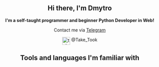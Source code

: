 <h2 align=center> Hi there, I'm Dmytro </h2>
<p align=center> <b>I'm a self-taught programmer and beginner Python Developer in Web!</b> </p>

<p align=center> Contact me via <a href="https://t.me/Take_Took">Telegram</a> </p> 
<div align=center><img src="https://www.vectorico.com/wp-content/uploads/2019/02/Telegram-Icon-300x300.png" width=25 height=25 alt='telegram' align=top> @Take_Took</div>

<h2 align=center> Tools and languages I'm familiar with </h2>
  <p>
    <div align=center>
    </div>
  </p>
